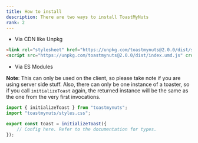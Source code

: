 ```yaml
---
title: How to install
description: There are two ways to install ToastMyNuts
rank: 2
---
```


-   Via CDN like Unpkg

```html
<link rel="stylesheet" href="https://unpkg.com/toastmynuts@2.0.0/dist/styles.css"/>
<script src="https://unpkg.com/toastmynuts@2.0.0/dist/index.umd.js" crossorigin="anonymous"></script>
```

-   Via ES Modules

**Note**: This can only be used on the client, so please take note if you are using
server side stuff. Also, there can only be one instance of a toaster, so if you call ```initializeToast``` again, the returned instance will be the same as the one from the very first invocations.

```ts
import { initializeToast } from "toastmynuts";
import "toastmynuts/styles.css";

export const toast = initializeToast({
	// Config here. Refer to the documentation for types.
});
```
